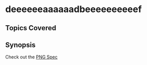 # deeeeeeaaaaaadbeeeeeeeeeef

## Topics Covered

## Synopsis

Check out the [PNG Spec](http://www.libpng.org/pub/png/spec/1.2/PNG-Chunks.html)